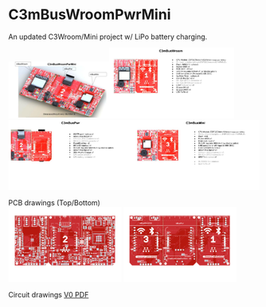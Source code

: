 # C3mBusWroomPwrMini
An updated C3Wroom/Mini project w/ LiPo battery charging.<br>

 <img src="hardware/C3mBusWroomPwrMini.jpg" width=40%><img src="hardware/C3mBusWroom.jpg" width=50%>
 <img src="hardware/C3mBusPwr.jpg" width=50%><img src="hardware/C3mBusMini.jpg" width=50%>
 
PCB drawings (Top/Bottom) <br>
 <img src="hardware/C3mBusWroomMini_PcbTop.png" width=45%> <img src="hardware/C3mBusWroomMini_PcbBottom.png" width=45%>

Circuit drawings [V0 PDF](hardware/C3mBusWroomPwrMini_V0_2023-08-11.pdf)
